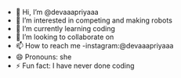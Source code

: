 - 👋 Hi, I’m @devaaapriyaaa
- 👀 I’m interested in competing and making robots
- 🌱 I’m currently learning coding
- 💞️ I’m looking to collaborate on 
- 📫 How to reach me -instagram:@devaaapriyaaa
- 😄 Pronouns: she
- ⚡ Fun fact: I have never done coding

<!---
devaaapriyaaa/devaaapriyaaa is a ✨ special ✨ repository because its `README.md` (this file) appears on your GitHub profile.
You can click the Preview link to take a look at your changes.
--->
